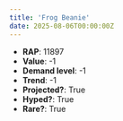 ```yaml
---
title: 'Frog Beanie'
date: 2025-08-06T00:00:00Z
---
```

- **RAP**: 11897
- **Value**: -1
- **Demand level**: -1
- **Trend**: -1
- **Projected?**: True
- **Hyped?**: True
- **Rare?**: True
